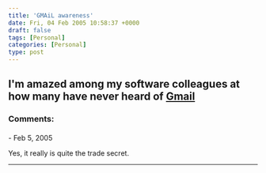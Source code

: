 ```yaml
---
title: 'GMAiL awareness'
date: Fri, 04 Feb 2005 10:58:37 +0000
draft: false
tags: [Personal]
categories: [Personal]
type: post
---
```


I'm amazed among my software colleagues at how many have never heard of [Gmail](http://gmail.google.com)
---
### Comments:
####
[]( "") - <time datetime="2005-02-04 18:04:52">Feb 5, 2005</time>

Yes, it really is quite the trade secret.
<hr />
